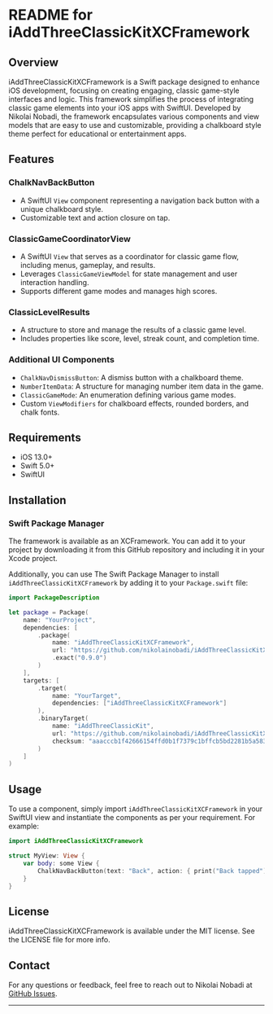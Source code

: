 
# README for iAddThreeClassicKitXCFramework

## Overview

iAddThreeClassicKitXCFramework is a Swift package designed to enhance iOS development, focusing on creating engaging, classic game-style interfaces and logic. This framework simplifies the process of integrating classic game elements into your iOS apps with SwiftUI. Developed by Nikolai Nobadi, the framework encapsulates various components and view models that are easy to use and customizable, providing a chalkboard style theme perfect for educational or entertainment apps.

## Features

### ChalkNavBackButton
- A SwiftUI `View` component representing a navigation back button with a unique chalkboard style.
- Customizable text and action closure on tap.

### ClassicGameCoordinatorView
- A SwiftUI `View` that serves as a coordinator for classic game flow, including menus, gameplay, and results.
- Leverages `ClassicGameViewModel` for state management and user interaction handling.
- Supports different game modes and manages high scores.

### ClassicLevelResults
- A structure to store and manage the results of a classic game level.
- Includes properties like score, level, streak count, and completion time.

### Additional UI Components
- `ChalkNavDismissButton`: A dismiss button with a chalkboard theme.
- `NumberItemData`: A structure for managing number item data in the game.
- `ClassicGameMode`: An enumeration defining various game modes.
- Custom `ViewModifiers` for chalkboard effects, rounded borders, and chalk fonts.

## Requirements
- iOS 13.0+
- Swift 5.0+
- SwiftUI

## Installation

### Swift Package Manager
The framework is available as an XCFramework. You can add it to your project by downloading it from this GitHub repository and including it in your Xcode project.


Additionally, you can use The Swift Package Manager to install `iAddThreeClassicKitXCFramework` by adding it to your `Package.swift` file:

```swift
import PackageDescription

let package = Package(
    name: "YourProject",
    dependencies: [
        .package(
            name: "iAddThreeClassicKitXCFramework",
            url: "https://github.com/nikolainobadi/iAddThreeClassicKitXCFramework.git",
            .exact("0.9.0")
        )
    ],
    targets: [
        .target(
            name: "YourTarget",
            dependencies: ["iAddThreeClassicKitXCFramework"]
        ),
        .binaryTarget(
            name: "iAddThreeClassicKit",
            url: "https://github.com/nikolainobadi/iAddThreeClassicKitXCFramework/releases/download/v0.9.1/iAddThreeClassicKit.xcframework.zip",
            checksum: "aaacccb1f42666154ffd0b1f7379c1bffcb5bd2281b5a5833077213256f9990e"
        )
    ]
)
```

## Usage
To use a component, simply import `iAddThreeClassicKitXCFramework` in your SwiftUI view and instantiate the components as per your requirement. For example:

```swift
import iAddThreeClassicKitXCFramework

struct MyView: View {
    var body: some View {
        ChalkNavBackButton(text: "Back", action: { print("Back tapped") })
    }
}
```

## License
iAddThreeClassicKitXCFramework is available under the MIT license. See the LICENSE file for more info.

## Contact
For any questions or feedback, feel free to reach out to Nikolai Nobadi at [GitHub Issues](https://github.com/nikolainobadi/iAddThreeClassicKitXCFramework/issues).

---
